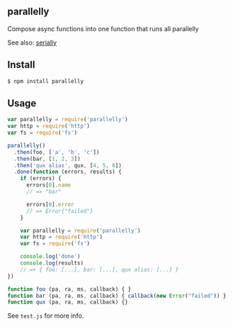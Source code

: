 ## parallelly

Compose async functions into one function that runs all parallelly

See also: [serially](http://github.com/azer/serially)

## Install

```bash
$ npm install parallelly
```

## Usage

```js
var parallelly = require('parallelly')
var http = require('http')
var fs = require('fs')

parallelly()
  .then(foo, ['a', 'b', 'c'])
  .then(bar, [1, 2, 3])
  .then('qux alias', qux, [4, 5, 6])
  .done(function (errors, results) {
    if (errors) {
      errors[0].name
      // => "bar"

      errors[0].error
      // => Error{"failed"}
    }

    var parallelly = require('parallelly')
    var http = require('http')
    var fs = require('fs')

    console.log('done')
    console.log(results)
    // => { foo: [...], bar: [...], qux alias: [...] }
})

function foo (pa, ra, ms, callback) { }
function bar (pa, ra, ms, callback) { callback(new Error("failed")) }
function qux (pa, ra, ms, callback) {}
```

See `test.js` for more info.
